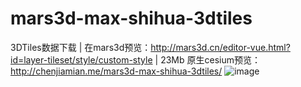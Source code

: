 # mars3d-max-shihua-3dtiles
3DTiles数据下载 | 在mars3d预览：http://mars3d.cn/editor-vue.html?id=layer-tileset/style/custom-style | 23Mb
原生cesium预览：http://chenjiamian.me/mars3d-max-shihua-3dtiles/
![image](https://user-images.githubusercontent.com/20126997/236182690-cc350587-c28f-4d05-933d-d6aff23eadef.png)
